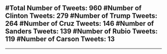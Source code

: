 #Total Number of Tweets: 960 
#Number of Clinton Tweets: 279
#Number of Trump Tweets: 264
#Number of Cruz Tweets: 146
#Number of Sanders Tweets: 139
#Number of Rubio Tweets: 119
#Number of Carson Tweets: 13
---
---
